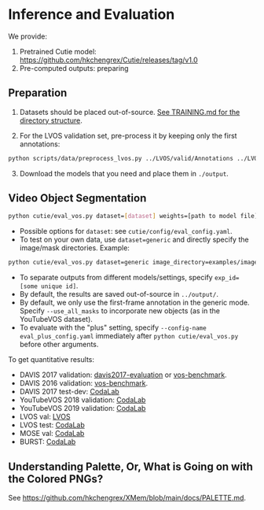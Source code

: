 # Inference and Evaluation

We provide:

1. Pretrained Cutie model: <https://github.com/hkchengrex/Cutie/releases/tag/v1.0>
2. Pre-computed outputs: preparing

## Preparation

1. Datasets should be placed out-of-source. [See TRAINING.md for the directory structure](https://github.com/hkchengrex/Cutie/blob/main/docs/TRAINING.md).

2. For the LVOS validation set, pre-process it by keeping only the first annotations:

```bash
python scripts/data/preprocess_lvos.py ../LVOS/valid/Annotations ../LVOS/valid/Annotations_first_only
```

3. Download the models that you need and place them in `./output`.

## Video Object Segmentation

```bash
python cutie/eval_vos.py dataset=[dataset] weights=[path to model file] model=[small/base]
```

- Possible options for `dataset`: see `cutie/config/eval_config.yaml`.
- To test on your own data, use `dataset=generic` and directly specify the image/mask directories. Example:

```bash
python cutie/eval_vos.py dataset=generic image_directory=examples/images mask_directory=examples/masks size=480
```

- To separate outputs from different models/settings, specify `exp_id=[some unique id]`.
- By default, the results are saved out-of-source in `../output/`.
- By default, we only use the first-frame annotation in the generic mode. Specify `--use_all_masks` to incorporate new objects (as in the YouTubeVOS dataset).
- To evaluate with the "plus" setting, specify `--config-name eval_plus_config.yaml` immediately after `python cutie/eval_vos.py` before other arguments.

To get quantitative results:

- DAVIS 2017 validation: [davis2017-evaluation](https://github.com/davisvideochallenge/davis2017-evaluation) or [vos-benchmark](https://github.com/hkchengrex/vos-benchmark).
- DAVIS 2016 validation: [vos-benchmark](https://github.com/hkchengrex/vos-benchmark).
- DAVIS 2017 test-dev: [CodaLab](https://codalab.lisn.upsaclay.fr/competitions/6812)
- YouTubeVOS 2018 validation: [CodaLab](https://codalab.lisn.upsaclay.fr/competitions/7685)
- YouTubeVOS 2019 validation: [CodaLab](https://codalab.lisn.upsaclay.fr/competitions/6066)
- LVOS val: [LVOS](https://github.com/LingyiHongfd/lvos-evaluation)
- LVOS test: [CodaLab](https://codalab.lisn.upsaclay.fr/competitions/8767)
- MOSE val: [CodaLab](https://codalab.lisn.upsaclay.fr/competitions/10703#participate-submit_results)
- BURST: [CodaLab](https://github.com/Ali2500/BURST-benchmark)

## Understanding Palette, Or, What is Going on with the Colored PNGs?

See <https://github.com/hkchengrex/XMem/blob/main/docs/PALETTE.md>.
